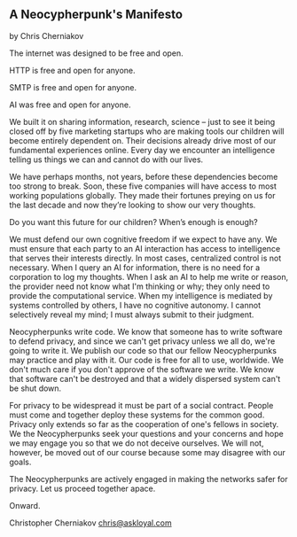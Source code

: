 ## A Neocypherpunk's Manifesto
by Chris Cherniakov

The internet was designed to be free and open.

HTTP is free and open for anyone.

SMTP is free and open for anyone.

AI was free and open for anyone.

We built it on sharing information, research, science – just to see it being closed off by five marketing startups who are making tools our children will become entirely dependent on. Their decisions already drive most of our fundamental experiences online. Every day we encounter an intelligence telling us things we can and cannot do with our lives.

We have perhaps months, not years, before these dependencies become too strong to break. Soon, these five companies will have access to most working populations globally. They made their fortunes preying on us for the last decade and now they’re looking to show our very thoughts.

Do you want this future for our children? When’s enough is enough?

We must defend our own cognitive freedom if we expect to have any. We must ensure that each party to an AI interaction has access to intelligence that serves their interests directly. In most cases, centralized control is not necessary. When I query an AI for information, there is no need for a corporation to log my thoughts. When I ask an AI to help me write or reason, the provider need not know what I'm thinking or why; they only need to provide the computational service. When my intelligence is mediated by systems controlled by others, I have no cognitive autonomy. I cannot selectively reveal my mind; I must always submit to their judgment.

Neocypherpunks write code. We know that someone has to write software to defend privacy, and since we can't get privacy unless we all do, we're going to write it. We publish our code so that our fellow Neocypherpunks may practice and play with it. Our code is free for all to use, worldwide. We don't much care if you don't approve of the software we write. We know that software can't be destroyed and that a widely dispersed system can't be shut down.

For privacy to be widespread it must be part of a social contract. People must come and together deploy these systems for the common good. Privacy only extends so far as the cooperation of one's fellows in society. We the Neocypherpunks seek your questions and your concerns and hope we may engage you so that we do not deceive ourselves. We will not, however, be moved out of our course because some may disagree with our goals.

The Neocypherpunks are actively engaged in making the networks safer for privacy. Let us proceed together apace.

Onward.

Christopher Cherniakov <chris@askloyal.com>